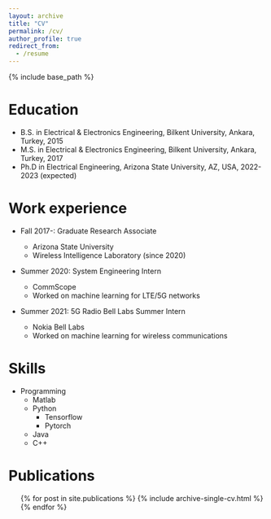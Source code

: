 ```yaml
---
layout: archive
title: "CV"
permalink: /cv/
author_profile: true
redirect_from:
  - /resume
---
```


{% include base_path %}

Education
======
* B.S. in Electrical & Electronics Engineering, Bilkent University, Ankara, Turkey, 2015
* M.S. in Electrical & Electronics Engineering, Bilkent University, Ankara, Turkey, 2017
* Ph.D in Electrical Engineering, Arizona State University, AZ, USA, 2022-2023 (expected)

Work experience
======
* Fall 2017-: Graduate Research Associate
	* Arizona State University
	* Wireless Intelligence Laboratory (since 2020)
	
* Summer 2020: System Engineering Intern
  * CommScope
  * Worked on machine learning for LTE/5G networks

* Summer 2021: 5G Radio Bell Labs Summer Intern
  * Nokia Bell Labs
  * Worked on machine learning for wireless communications
  
Skills
======
* Programming
  * Matlab
  * Python
     * Tensorflow
	 * Pytorch
  * Java
  * C++

Publications
======
  <ul>{% for post in site.publications %}
    {% include archive-single-cv.html %}
  {% endfor %}</ul>
